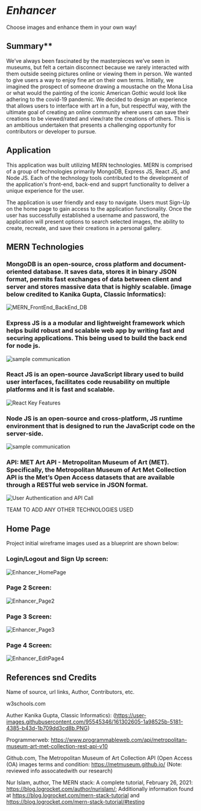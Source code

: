 # _Enhancer_
Choose images and enhance them in your own way!
                                                     
## Summary**
We’ve always been fascinated by the masterpieces we’ve seen in museums, but felt a certain disconnect because we rarely interacted with them outside seeing pictures online or viewing them in person.  We wanted to give users a way to enjoy fine art on their own terms.  Initially, we imagined the prospect of someone drawing a moustache on the Mona Lisa or what would the painting of the iconic American Gothic would look like adhering to the covid-19 pandemic. We decided to design an experience that allows users to interface with art in a fun, but respectful way, with the ultimate goal of creating an online community where users can save their creations to be viewed/rated and view/rate the creations of others. This is an ambitious undertaken that presents a challenging opportunity for contributors or developer to pursue.

## Application
This application was built utilizing MERN technologies. MERN is comprised of a group of technologies primarily MongoDB, Express JS, React JS, and Node JS. Each of the technology tools contributed to the development of the application's front-end, back-end and supprt functionality to deliver a unique experience for the user.

The application is user friendly and easy to navigate. Users must Sign-Up on the home page to gain access to the application functionality. Once the user has successfully established a username and password, the application will present options to search selected images, the ability to create, recreate, and save their creations in a personal gallery.  

## MERN Technologies
### MongoDB is an open-source, cross platform and document-oriented database. It saves data, stores it in binary JSON format, permits fast exchanges of data between client and server and stores massive data that is highly scalable. (image below credited to Kanika Gupta, Classic Informatics):

![MERN_FrontEnd_BackEnd_DB](https://user-images.githubusercontent.com/95545346/161302605-1a98525b-5181-4385-b43d-1b709dd3cd8b.PNG)

### Express JS is a a modular and lightweight framework which helps build robust and scalable web app by writing fast and securing applications. This being used to build the back end for node js.

![sample communication](https://user-images.githubusercontent.com/95545346/161364113-a2d72ad3-9d76-4e00-9d22-d8454e5458f4.png)

### React JS is an open-source JavaScript library used to build user interfaces, facilitates code reusability on multiple platforms and it is fast and scalable.

![React Key Features](https://user-images.githubusercontent.com/95545346/161364024-26d354ce-6ab9-407b-a637-212c01d55ba7.PNG)


### Node JS is an open-source and cross-platform, JS runtime environment that is designed to run the JavaScript code on the server-side.

![sample communication](https://user-images.githubusercontent.com/95545346/161364113-a2d72ad3-9d76-4e00-9d22-d8454e5458f4.png)


### API: MET Art API - Metropolitan Museum of Art (MET). Specifically, the Metropolitan Museum of Art Met Collection API is the Met’s Open Access datasets that are available through a RESTful web service in JSON format. 

![User Authentication and API Call](https://user-images.githubusercontent.com/95545346/161364090-a4529d76-fe68-4250-9997-b9f4feb54dc4.PNG)

TEAM TO ADD ANY OTHER TECHNOLOGIES USED

## Home Page 
Project initial wireframe images used as a blueprint are shown below:

### Login/Logout and Sign Up screen: 

![Enhancer_HomePage](https://user-images.githubusercontent.com/95545346/161311937-7a69d4bc-6eb7-415c-9392-6aae2d484037.png)

### Page 2 Screen:

![Enhancer_Page2](https://user-images.githubusercontent.com/95545346/161312539-34ff25eb-68f4-4d8d-979e-62e1208c16cd.png)

### Page 3 Screen:

![Enhancer_Page3](https://user-images.githubusercontent.com/95545346/161312564-0ac90167-8213-4948-aad7-34d64324f502.png)

### Page 4 Screen:

![Enhancer_EditPage4](https://user-images.githubusercontent.com/95545346/161363963-ad3de54e-7148-4ad0-b985-a3a72acf6ba1.png)

## References snd Credits
Name of source, url links, Author, Contributors, etc.

w3schools.com

Auther Kanika Gupta, Classic Informatics): (https://user-images.githubusercontent.com/95545346/161302605-1a98525b-5181-4385-b43d-1b709dd3cd8b.PNG)

Programmerweb: https://www.programmableweb.com/api/metropolitan-museum-art-met-collection-rest-api-v10

Github.com, The Metropolitan Museum of Art Collection API (Open Access (OA) images terms and condition: https://metmuseum.github.io/ (Note: reviewed info assocatedwith our research)

Nur Islam, author, The MERN stack: A complete tutorial, February 26, 2021:  https://blog.logrocket.com/author/nurislam/; Additionally information found at   https://blog.logrocket.com/mern-stack-tutorial and https://blog.logrocket.com/mern-stack-tutorial/#testing





